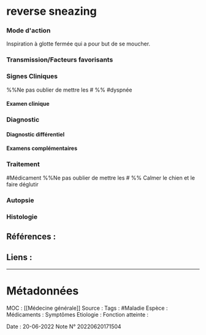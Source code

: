 # reverse sneazing
### Mode d'action
Inspiration à glotte fermée qui a pour but de se moucher.
### Transmission/Facteurs favorisants
### Signes Cliniques
%%Ne pas oublier de mettre les # %%
#dyspnée 
#### Examen clinique
### Diagnostic
#### Diagnostic différentiel
#### Examens complémentaires
### Traitement
#Médicament 
%%Ne pas oublier de mettre les # %% 
Calmer le chien et le faire déglutir
### Autopsie
### Histologie

## Références :
>
 

## Liens :



***

# Métadonnées
MOC : [[Médecine générale]]
Source :
Tags : #Maladie 
	Espèce :
	Médicaments :
	Symptômes
	Etiologie :
	Fonction atteinte :
	
Date : 20-06-2022
Note N° 20220620171504